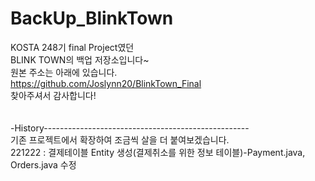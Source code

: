 # BackUp_BlinkTown
KOSTA 248기 final Project였던<br>
BLINK TOWN의 백업 저장소입니다~<br>
원본 주소는 아래에 있습니다.<br>
https://github.com/Joslynn20/BlinkTown_Final
<br>찾아주셔서 감사합니다!<br>
<br><br>
-History---------------------------------------------------<br>
기존 프로젝트에서 확장하여 조금씩 살을 더 붙여보겠습니다.<br>
221222 : 결제테이블 Entity 생성(결제취소를 위한 정보 테이블)-Payment.java, Orders.java 수정

